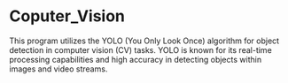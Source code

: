 # Coputer_Vision
This program utilizes the YOLO (You Only Look Once) algorithm for object detection in computer vision (CV) tasks. YOLO is known for its real-time processing capabilities and high accuracy in detecting objects within images and video streams.
